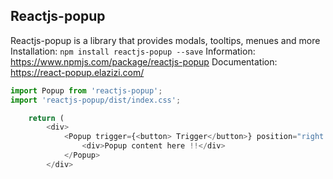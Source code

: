 
## Reactjs-popup
Reactjs-popup is a library that provides modals, tooltips, menues and more
Installation: ```npm install reactjs-popup --save```
Information: https://www.npmjs.com/package/reactjs-popup
Documentation: https://react-popup.elazizi.com/ 

```javascript
import Popup from 'reactjs-popup';
import 'reactjs-popup/dist/index.css';

    return (
        <div>
            <Popup trigger={<button> Trigger</button>} position="right center" modal> //for popup remove modal keyword
                <div>Popup content here !!</div>
            </Popup>
        </div>
```